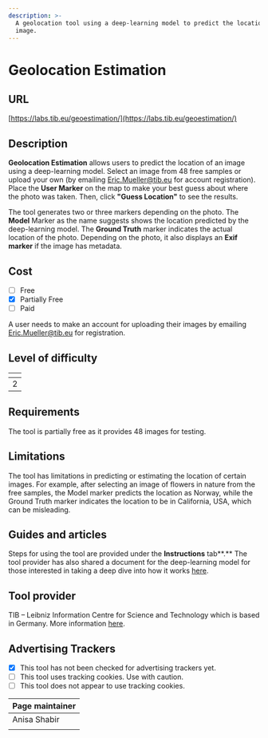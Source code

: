 ```yaml
---
description: >-
  A geolocation tool using a deep-learning model to predict the location of an
  image.
---
```


# Geolocation Estimation

## URL

[https://labs.tib.eu/geoestimation/](https://labs.tib.eu/geoestimation/)

## Description

**Geolocation Estimation** allows users to predict the location of an image using a deep-learning model. Select an image from 48 free samples or upload your own (by emailing Eric.Mueller@tib.eu for account registration). Place the **User Marker** on the map to make your best guess about where the photo was taken. Then, click **"Guess Location"** to see the results.&#x20;

The tool generates two or three markers depending on the photo. The **Model** Marker as the name suggests shows the location predicted by the deep-learning model. The **Ground Truth** marker indicates the actual location of the photo. Depending on the photo, it also displays an **Exif marker** if the image has metadata.

## Cost

* [ ] Free
* [x] Partially Free
* [ ] Paid

A user needs to make an account for uploading their images by emailing Eric.Mueller@tib.eu for registration.

## Level of difficulty

<table><thead><tr><th data-type="rating" data-max="5"></th></tr></thead><tbody><tr><td>2</td></tr></tbody></table>

## Requirements

The tool is partially free as it provides 48 images for testing.

## Limitations

The tool has limitations in predicting or estimating the location of certain images. For example, after selecting an image of flowers in nature from the free samples, the Model marker predicts the location as Norway, while the Ground Truth marker indicates the location to be in California, USA, which can be misleading.

## **Guides and articles**

Steps for using the tool are provided under the **Instructions** tab**.** The tool provider has also shared a document for the deep-learning model for those interested in taking a deep dive into how it works [here](http://openaccess.thecvf.com/content\_ECCV\_2018/papers/Eric\_Muller-Budack\_Geolocation\_Estimation\_of\_ECCV\_2018\_paper.pdf).

## Tool provider

TIB – Leibniz Information Centre for Science and Technology which is based in Germany. More information [here](https://www.tib.eu/en/).

## Advertising Trackers

* [x] This tool has not been checked for advertising trackers yet.
* [ ] This tool uses tracking cookies. Use with caution.
* [ ] This tool does not appear to use tracking cookies.

| Page maintainer |
| --------------- |
| Anisa Shabir    |
|                 |
